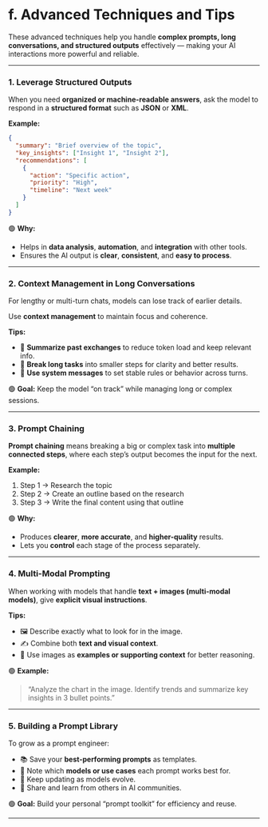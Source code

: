 # **f. Advanced Techniques and Tips**

These advanced techniques help you handle **complex prompts, long conversations, and structured outputs** effectively — making your AI interactions more powerful and reliable.

---

### **1. Leverage Structured Outputs**

When you need **organized or machine-readable answers**, ask the model to respond in a **structured format** such as **JSON** or **XML**.

**Example:**

```json
{
  "summary": "Brief overview of the topic",
  "key_insights": ["Insight 1", "Insight 2"],
  "recommendations": [
    {
      "action": "Specific action",
      "priority": "High",
      "timeline": "Next week"
    }
  ]
}
```

🟢 **Why:**

- Helps in **data analysis**, **automation**, and **integration** with other tools.
- Ensures the AI output is **clear**, **consistent**, and **easy to process**.

---

### **2. Context Management in Long Conversations**

For lengthy or multi-turn chats, models can lose track of earlier details.

Use **context management** to maintain focus and coherence.

**Tips:**

- 🔹 **Summarize past exchanges** to reduce token load and keep relevant info.
- 🔹 **Break long tasks** into smaller steps for clarity and better results.
- 🔹 **Use system messages** to set stable rules or behavior across turns.

🟢 **Goal:** Keep the model “on track” while managing long or complex sessions.

---

### **3. Prompt Chaining**

**Prompt chaining** means breaking a big or complex task into **multiple connected steps**, where each step’s output becomes the input for the next.

**Example:**

1. Step 1 → Research the topic
2. Step 2 → Create an outline based on the research
3. Step 3 → Write the final content using that outline

🟢 **Why:**

- Produces **clearer**, **more accurate**, and **higher-quality** results.
- Lets you **control** each stage of the process separately.

---

### **4. Multi-Modal Prompting**

When working with models that handle **text + images (multi-modal models)**, give **explicit visual instructions**.

**Tips:**

- 🖼️ Describe exactly what to look for in the image.
- ✍️ Combine both **text and visual context**.
- 🧩 Use images as **examples or supporting context** for better reasoning.

🟢 **Example:**

> “Analyze the chart in the image. Identify trends and summarize key insights in 3 bullet points.”
> 

---

### **5. Building a Prompt Library**

To grow as a prompt engineer:

- 📚 Save your **best-performing prompts** as templates.
- 🧠 Note which **models or use cases** each prompt works best for.
- 🔄 Keep updating as models evolve.
- 🤝 Share and learn from others in AI communities.

🟢 **Goal:** Build your personal “prompt toolkit” for efficiency and reuse.

---

